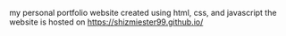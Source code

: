 my personal portfolio website created using html, css, and javascript 
the website is hosted on https://shizmiester99.github.io/

